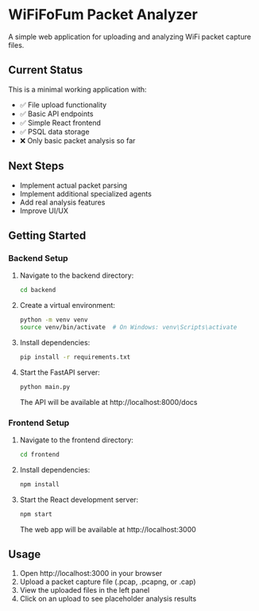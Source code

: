 # WiFiFoFum Packet Analyzer

A simple web application for uploading and analyzing WiFi packet capture files.

## Current Status

This is a minimal working application with:
- ✅ File upload functionality
- ✅ Basic API endpoints
- ✅ Simple React frontend
- ✅ PSQL data storage
- ❌ Only basic packet analysis so far

## Next Steps

- Implement actual packet parsing
- Implement additional specialized agents
- Add real analysis features
- Improve UI/UX

## Getting Started

### Backend Setup

1. Navigate to the backend directory:
   ```bash
   cd backend
   ```

2. Create a virtual environment:
   ```bash
   python -m venv venv
   source venv/bin/activate  # On Windows: venv\Scripts\activate
   ```

3. Install dependencies:
   ```bash
   pip install -r requirements.txt
   ```

4. Start the FastAPI server:
   ```bash
   python main.py
   ```

   The API will be available at http://localhost:8000/docs

### Frontend Setup

1. Navigate to the frontend directory:
   ```bash
   cd frontend
   ```

2. Install dependencies:
   ```bash
   npm install
   ```

3. Start the React development server:
   ```bash
   npm start
   ```

   The web app will be available at http://localhost:3000

## Usage

1. Open http://localhost:3000 in your browser
2. Upload a packet capture file (.pcap, .pcapng, or .cap)
3. View the uploaded files in the left panel
4. Click on an upload to see placeholder analysis results
